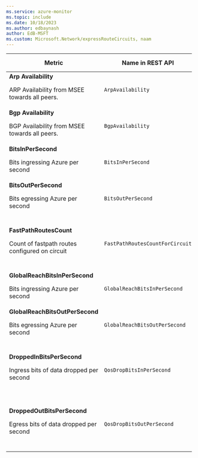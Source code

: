 ```yaml
---
ms.service: azure-monitor
ms.topic: include
ms.date: 10/18/2023
ms.author: edbaynash
author: EdB-MSFT
ms.custom: Microsoft.Network/expressRouteCircuits, naam
---
```

<!--
NOTE:  This content is automatically generated using API calls to Azure. 
Any edits made on these files will be overwritten in the next run of the script. 
There is no benefit in editing these files directly.  
-->
  
  
|Metric|Name in REST API|Unit|Aggregation|Dimensions|Time Grains|DS Export|
|---|---|---|---|---|---|---|
|**Arp Availability**<p><p>ARP Availability from MSEE towards all peers. |`ArpAvailability` |Percent |Average |`PeeringType`, `Peer`|PT1M |Yes|
|**Bgp Availability**<p><p>BGP Availability from MSEE towards all peers. |`BgpAvailability` |Percent |Average |`PeeringType`, `Peer`|PT1M |Yes|
|**BitsInPerSecond**<p><p>Bits ingressing Azure per second |`BitsInPerSecond` |BitsPerSecond |Average |`PeeringType`, `DeviceRole`|PT1M |Yes|
|**BitsOutPerSecond**<p><p>Bits egressing Azure per second |`BitsOutPerSecond` |BitsPerSecond |Average |`PeeringType`, `DeviceRole`|PT1M |Yes|
|**FastPathRoutesCount**<p><p>Count of fastpath routes configured on circuit |`FastPathRoutesCountForCircuit` |Count |Maximum |\<none\>|PT5M, PT15M, PT30M, PT1H, PT6H, PT12H, P1D |Yes|
|**GlobalReachBitsInPerSecond**<p><p>Bits ingressing Azure per second |`GlobalReachBitsInPerSecond` |BitsPerSecond |Average |`PeeredCircuitSKey`|PT1M |No|
|**GlobalReachBitsOutPerSecond**<p><p>Bits egressing Azure per second |`GlobalReachBitsOutPerSecond` |BitsPerSecond |Average |`PeeredCircuitSKey`|PT1M |No|
|**DroppedInBitsPerSecond**<p><p>Ingress bits of data dropped per second |`QosDropBitsInPerSecond` |BitsPerSecond |Average |\<none\>|PT5M, PT15M, PT30M, PT1H, PT6H, PT12H, P1D |Yes|
|**DroppedOutBitsPerSecond**<p><p>Egress bits of data dropped per second |`QosDropBitsOutPerSecond` |BitsPerSecond |Average |\<none\>|PT5M, PT15M, PT30M, PT1H, PT6H, PT12H, P1D |Yes|
